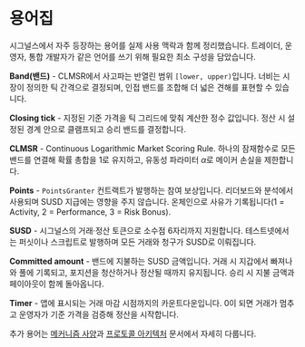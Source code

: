 # 용어집

시그널스에서 자주 등장하는 용어를 실제 사용 맥락과 함께 정리했습니다. 트레이더, 운영자, 통합 개발자가 같은 언어를 쓰기 위해 필요한 최소 구성을 담았습니다.

**Band(밴드)** - CLMSR에서 사고파는 반열린 범위 `[lower, upper)`입니다. 너비는 시장이 정의한 틱 간격으로 결정되며, 인접 밴드를 조합해 더 넓은 견해를 표현할 수 있습니다.

**Closing tick** - 지정된 기준 가격을 틱 그리드에 맞춰 계산한 정수 값입니다. 정산 시 설정된 경계 안으로 클램프되고 승리 밴드를 결정합니다.

**CLMSR** - Continuous Logarithmic Market Scoring Rule. 하나의 잠재함수로 모든 밴드를 연결해 확률 총합을 1로 유지하고, 유동성 파라미터 $\alpha$로 메이커 손실을 제한합니다.

**Points** - `PointsGranter` 컨트랙트가 발행하는 참여 보상입니다. 리더보드와 분석에서 사용되며 SUSD 지급에는 영향을 주지 않습니다. 온체인으로 사유가 기록됩니다(1 = Activity, 2 = Performance, 3 = Risk Bonus).

**SUSD** - 시그널스의 거래·정산 토큰으로 소수점 6자리까지 지원합니다. 테스트넷에서는 퍼싯이나 스크립트로 발행하며 모든 거래와 청구가 SUSD로 이뤄집니다.

**Committed amount** - 밴드에 지불하는 SUSD 금액입니다. 거래 시 지갑에서 빠져나와 풀에 기록되고, 포지션을 청산하거나 정산될 때까지 유지됩니다. 승리 시 지불 금액과 페이아웃이 함께 돌아옵니다.

**Timer** - 앱에 표시되는 거래 마감 시점까지의 카운트다운입니다. 0이 되면 거래가 멈추고 운영자가 기준 가격을 검증해 정산을 시작합니다.

추가 용어는 [메커니즘 사양](../mechanism/overview.md)과 [프로토콜 아키텍처](../protocol/architecture.md) 문서에서 자세히 다룹니다.
